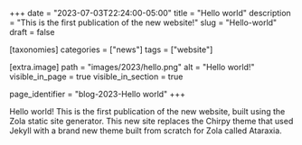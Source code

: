 +++
date = "2023-07-03T22:24:00-05:00"
title = "Hello world"
description = "This is the first publication of the new website!"
slug = "Hello-world"
draft = false

[taxonomies]
categories = ["news"]
tags = ["website"]

[extra.image]
path = "images/2023/hello.png"
alt = "Hello world!"
visible_in_page = true
visible_in_section = true

page_identifier = "blog-2023-Hello world"
+++


Hello world! This is the first publication of the new website, built using the Zola static site generator. This new site replaces the Chirpy theme that used Jekyll with a brand new theme built from scratch for Zola called Ataraxia.